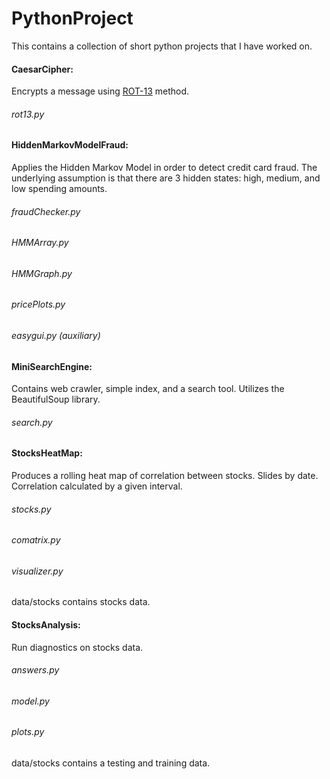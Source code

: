 PythonProject
===============

This contains a collection of short python projects that I have worked on.


#### CaesarCipher:

Encrypts a message using [ROT-13](https://en.wikipedia.org/wiki/ROT13) method. 

###### rot13.py

#### HiddenMarkovModelFraud:

Applies the Hidden Markov Model in order to detect credit card fraud. The underlying assumption is that there are 3 hidden states: high, medium, and low spending amounts.

###### fraudChecker.py
###### HMMArray.py
###### HMMGraph.py
###### pricePlots.py
###### easygui.py (auxiliary)

#### MiniSearchEngine:

Contains web crawler, simple index, and a search tool. Utilizes the BeautifulSoup library.

###### search.py

######

#### StocksHeatMap:

Produces a rolling heat map of correlation between stocks. Slides by date. Correlation calculated by a given interval.

###### stocks.py
###### comatrix.py
###### visualizer.py

data/stocks contains stocks data.

#### StocksAnalysis:

Run diagnostics on stocks data.

###### answers.py
###### model.py
###### plots.py

data/stocks contains a testing and training data. 
